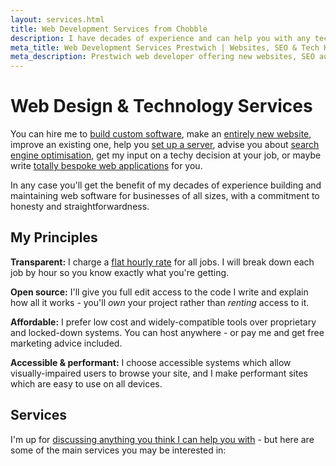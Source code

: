 ```yaml
---
layout: services.html
title: Web Development Services from Chobble
description: I have decades of experience and can help you with any technical challenge.
meta_title: Web Development Services Prestwich | Websites, SEO & Tech Help
meta_description: Prestwich web developer offering new websites, SEO audits, server setup, online marketing advice - transparent flat rate pricing - you own all your code
---
```


# Web Design & Technology Services

You can hire me to [build custom software](/services/software-developer/#content), make an [entirely new website](/services/static-websites/#content), improve an existing one, help you [set up a server](/services/technical-advice/#content), advise you about [search engine optimisation](/services/seo-audits/#content), get my input on a techy decision at your job, or maybe write [totally bespoke web applications](/services/ruby-on-rails-developer/#content) for you.

In any case you'll get the benefit of my decades of experience building and maintaining web software for businesses of all sizes, with a commitment to honesty and straightforwardness.

## My Principles

**Transparent:** I charge a [flat hourly rate](/prices/) for all jobs. I will break down each job by hour so you know exactly what you're getting.

**Open source:** I'll give you full edit access to the code I write and explain how all it works - you'll _own_ your project rather than _renting_ access to it.

**Affordable:** I prefer low cost and widely-compatible tools over proprietary and locked-down systems. You can host anywhere - or pay me and get free marketing advice included.

**Accessible & performant:** I choose accessible systems which allow visually-impaired users to browse your site, and I make performant sites which are easy to use on all devices.

## Services

I'm up for [discussing anything you think I can help you with](/contact/#content) - but here are some of the main services you may be interested in:
